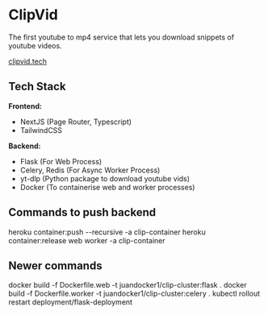 # ClipVid
The first youtube to mp4 service that lets you download snippets of youtube videos. 

[clipvid.tech](https://clipvid.tech)

## Tech Stack
**Frontend:**  
- NextJS (Page Router, Typescript)  
- TailwindCSS

**Backend:**  
- Flask (For Web Process)  
- Celery, Redis (For Async Worker Process)  
- yt-dlp (Python package to download youtube vids)  
- Docker (To containerise web and worker processes)



## Commands to push backend

heroku container:push --recursive -a clip-container
heroku container:release web worker -a clip-container


## Newer commands
docker build -f Dockerfile.web -t juandocker1/clip-cluster:flask . 
docker build -f Dockerfile.worker -t juandocker1/clip-cluster:celery . 
kubectl rollout restart deployment/flask-deployment 
